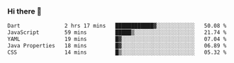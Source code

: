 ### Hi there 👋

<!--START_SECTION:waka-->

```txt
Dart              2 hrs 17 mins   ████████████▓░░░░░░░░░░░░   50.08 %
JavaScript        59 mins         █████▒░░░░░░░░░░░░░░░░░░░   21.74 %
YAML              19 mins         █▓░░░░░░░░░░░░░░░░░░░░░░░   07.04 %
Java Properties   18 mins         █▓░░░░░░░░░░░░░░░░░░░░░░░   06.89 %
CSS               14 mins         █▒░░░░░░░░░░░░░░░░░░░░░░░   05.32 %
```

<!--END_SECTION:waka-->


<!--
**AnkelMauCastillo/AnkelMauCastillo** is a ✨ _special_ ✨ repository because its `README.md` (this file) appears on your GitHub profile.

Here are some ideas to get you started:

- 🔭 I’m currently working on ...
- 🌱 I’m currently learning ...
- 👯 I’m looking to collaborate on ...
- 🤔 I’m looking for help with ...
- 💬 Ask me about ...
- 📫 How to reach me: ...
- 😄 Pronouns: ...
- ⚡ Fun fact: ...
-->
